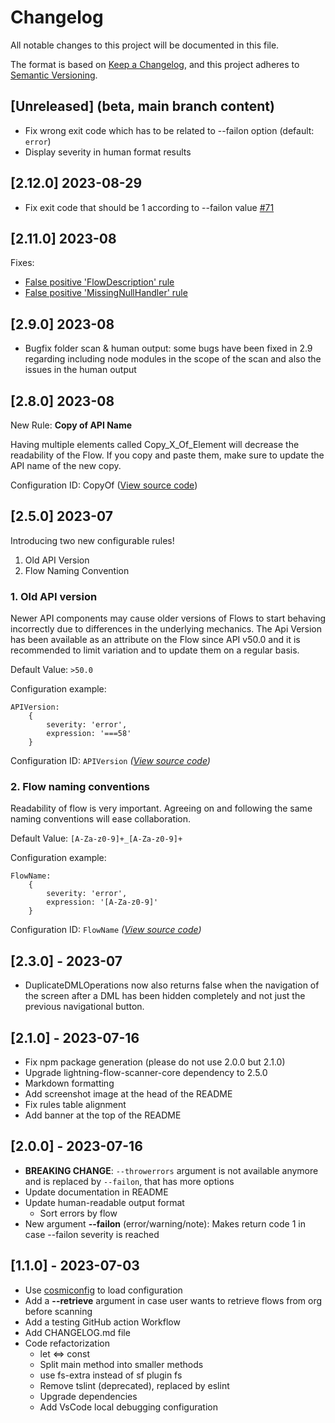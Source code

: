 # Changelog

All notable changes to this project will be documented in this file.

The format is based on [Keep a Changelog](https://keepachangelog.com/en/1.0.0/), and this project adheres to [Semantic Versioning](https://semver.org/spec/v2.0.0.html).

## [Unreleased] (beta, main branch content)

- Fix wrong exit code which has to be related to --failon option (default: `error`)
- Display severity in human format results

## [2.12.0] 2023-08-29

- Fix exit code that should be 1 according to --failon value [#71](https://github.com/Force-Config-Control/lightning-flow-scanner-sfdx/issues/71)

## [2.11.0] 2023-08

Fixes:

- [False positive 'FlowDescription' rule](https://github.com/Force-Config-Control/lightning-flow-scanner-core/issues/39)
- [False positive 'MissingNullHandler' rule](https://github.com/Force-Config-Control/lightning-flow-scanner-core/issues/38)

## [2.9.0] 2023-08

- Bugfix folder scan & human output: some bugs have been fixed in 2.9 regarding including node modules in the scope of the scan and also the issues in the human output

## [2.8.0] 2023-08

New Rule: **Copy of API Name**

Having multiple elements called Copy_X_Of_Element will decrease the readability of the Flow. If you copy and paste them, make sure to update the API name of the new copy.

Configuration ID: CopyOf ([View source code](https://github.com/Force-Config-Control/lightning-flow-scanner-core/tree/master/src/main/rules/CopyOf.ts))

## [2.5.0] 2023-07

Introducing two new configurable rules!

1. Old API Version 
2. Flow Naming Convention

### 1. Old API version

Newer API components may cause older versions of Flows to start behaving incorrectly due to differences in the underlying mechanics. The Api Version has been available as an attribute on the Flow since API v50.0 and it is recommended to limit variation and to update them on a regular basis.

Default Value: `>50.0`

Configuration example:
```
APIVersion:
    {
        severity: 'error',
        expression: '===58'
    }
```

Configuration ID: `APIVersion` _([View source code](https://github.com/Force-Config-Control/lightning-flow-scanner-core/tree/master/src/main/rules/APIVersion.ts))_

### 2. Flow naming conventions

Readability of flow is very important. Agreeing on and following the same naming conventions will ease collaboration.

Default Value: `[A-Za-z0-9]+_[A-Za-z0-9]+`

Configuration example:
```
FlowName:
    {
        severity: 'error',
        expression: '[A-Za-z0-9]'
    }
```

Configuration ID: `FlowName` _([View source code](https://github.com/Force-Config-Control/lightning-flow-scanner-core/tree/master/src/main/rules/FlowName.ts))_

## [2.3.0] - 2023-07

- DuplicateDMLOperations now also returns false when the navigation of the screen after a DML has been hidden completely and not just the previous navigational button.

## [2.1.0] - 2023-07-16

- Fix npm package generation (please do not use 2.0.0 but 2.1.0)
- Upgrade lightning-flow-scanner-core dependency to 2.5.0
- Markdown formatting
- Add screenshot image at the head of the README
- Fix rules table alignment
- Add banner at the top of the README

## [2.0.0] - 2023-07-16

- **BREAKING CHANGE**: `--throwerrors` argument is not available anymore and is replaced by `--failon`, that has more options
- Update documentation in README
- Update human-readable output format
  - Sort errors by flow
- New argument **--failon** (error/warning/note): Makes return code 1 in case --failon severity is reached

## [1.1.0] - 2023-07-03

- Use [cosmiconfig](https://github.com/cosmiconfig/cosmiconfig) to load configuration
- Add a **--retrieve** argument in case user wants to retrieve flows from org before scanning
- Add a testing GitHub action Workflow 
- Add CHANGELOG.md file
- Code refactorization
  - let <=> const
  - Split main method into smaller methods
  - use fs-extra instead of sf plugin fs
  - Remove tslint (deprecated), replaced by eslint
  - Upgrade dependencies
  - Add VsCode local debugging configuration
